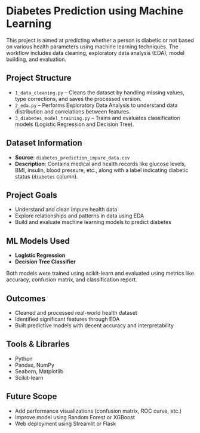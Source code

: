 # Diabetes Prediction using Machine Learning

This project is aimed at predicting whether a person is diabetic or not based on various health parameters using machine learning techniques. The workflow includes data cleaning, exploratory data analysis (EDA), model building, and evaluation.

## Project Structure

- `1_data_cleaning.py` – Cleans the dataset by handling missing values, type corrections, and saves the processed version.
- `2_eda.py` – Performs Exploratory Data Analysis to understand data distribution and correlations between features.
- `3_diabetes_model_training.py` – Trains and evaluates classification models (Logistic Regression and Decision Tree).

## Dataset Information

- **Source**: `diabetes_prediction_impure_data.csv`
- **Description**: Contains medical and health records like glucose levels, BMI, insulin, blood pressure, etc., along with a label indicating diabetic status (`diabetes` column).

## Project Goals

- Understand and clean impure health data
- Explore relationships and patterns in data using EDA
- Build and evaluate machine learning models to predict diabetes

## ML Models Used

- **Logistic Regression**
- **Decision Tree Classifier**

Both models were trained using scikit-learn and evaluated using metrics like accuracy, confusion matrix, and classification report.

## Outcomes

- Cleaned and processed real-world health dataset
- Identified significant features through EDA
- Built predictive models with decent accuracy and interpretability

## Tools & Libraries

- Python
- Pandas, NumPy
- Seaborn, Matplotlib
- Scikit-learn

## Future Scope

- Add performance visualizations (confusion matrix, ROC curve, etc.)
- Improve model using Random Forest or XGBoost
- Web deployment using Streamlit or Flask


